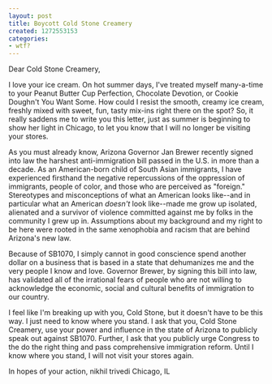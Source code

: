 ```yaml
---
layout: post
title: Boycott Cold Stone Creamery
created: 1272553153
categories:
- wtf?
---
```

Dear Cold Stone Creamery,

I love your ice cream. On hot summer days, I've treated myself many-a-time to your Peanut Butter Cup Perfection, Chocolate Devotion, or Cookie Doughn't You Want Some. How could I resist the smooth, creamy ice cream, freshly mixed with sweet, fun, tasty mix-ins right there on the spot? So, it really saddens me to write you this letter, just as summer is beginning to show her light in Chicago, to let you know that I will no longer be visiting your stores.

As you must already know, Arizona Governor Jan Brewer recently signed into law the harshest anti-immigration bill passed in the U.S. in more than a decade. As an American-born child of South Asian immigrants, I have experienced firsthand the negative repercussions of the oppression of immigrants, people of color, and those who are perceived as "foreign." Stereotypes and misconceptions of what an American looks like--and in particular what an American <i>doesn't</i> look like--made me grow up isolated, alienated and a survivor of violence committed against me by folks in the community I grew up in. Assumptions about my background and my right to be here were rooted in the same xenophobia and racism that are behind Arizona's new law.

Because of SB1070, I simply cannot in good conscience spend another dollar on a business that is based in a state that dehumanizes me and the very people I know and love. Governor Brewer, by signing this bill into law, has validated all of the irrational fears of people who are not willing to acknowledge the economic, social and cultural benefits of immigration to our country.

I feel like I'm breaking up with you, Cold Stone, but it doesn't have to be this way. I just need to know where you stand. I ask that you, Cold Stone Creamery, use your power and influence in the state of Arizona to publicly speak out against SB1070. Further, I ask that you publicly urge Congress to the do the right thing and pass comprehensive immigration reform. Until I know where you stand, I will not visit your stores again.

In hopes of your action,
nikhil trivedi
Chicago, IL


